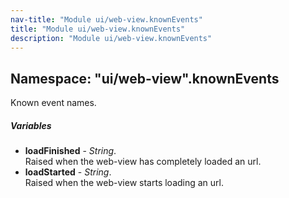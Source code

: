 ```yaml
---
nav-title: "Module ui/web-view.knownEvents"
title: "Module ui/web-view.knownEvents"
description: "Module ui/web-view.knownEvents"
---
```

## Namespace: "ui/web-view".knownEvents
Known event names.

##### Variables
 - **loadFinished** - _String_.    
  Raised when the web-view has completely loaded an url.
 - **loadStarted** - _String_.    
  Raised when the web-view starts loading an url.